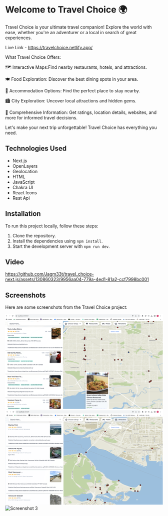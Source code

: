 
# Welcome to Travel Choice 🌍
Travel Choice is your ultimate travel companion! Explore the world with ease, whether you're an adventurer or a local in search of great experiences.

Live Link - https://travelchoice.netlify.app/

What Travel Choice Offers:

🗺️ Interactive Maps:Find nearby restaurants, hotels, and attractions.

🍽️ Food Exploration: Discover the best dining spots in your area.

🏨 Accommodation Options: Find the perfect place to stay nearby.

🏙️ City Exploration: Uncover local attractions and hidden gems.

🌟 Comprehensive Information: Get ratings, location details, websites, and more for informed travel decisions.

Let's make your next trip unforgettable! Travel Choice has everything you need.

## Technologies Used

- Next.js
- OpenLayers
- Geolocation
- HTML
- JavaScript
- Chakra UI
- React Icons
- Rest Api

## Installation

To run this project locally, follow these steps:

1. Clone the repository.
2. Install the dependencies using `npm install`.
3. Start the development server with `npm run dev`.

## Video


https://github.com/Jagm33t/travel_choice-next.js/assets/130860323/9956aa04-779a-4ed1-81a2-ccf7998bc001




## Screenshots

Here are some screenshots from the Travel Choice project:

![Screenshot 1](/public/res.png)
![Screenshot 2](/public/attrac.png)
![Screenshot 3](/public/hotels.png)
